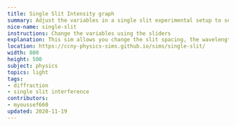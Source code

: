 ```yaml
---
title: Single Slit Intensity graph
summary: Adjust the variables in a single slit experimental setup to see their effects on the intensity plot.
nice-name: single-slit
instructions: Change the variables using the sliders
explanation: This sim allows you change the slit spacing, the wavelength, and the amplitude of the light.
location: https://ccny-physics-sims.github.io/sims/single-slit/
width: 800
height: 500
subject: physics
topics: light
tags:
- diffraction
- single slit interference
contributors:
- myoussef660
updated: 2020-11-19
---
```

